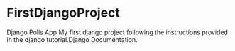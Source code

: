 # FirstDjangoProject
Django Polls App
My first django project following the 
instructions provided in the django 
tutorial.Django Documentation.
